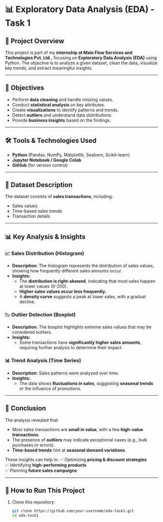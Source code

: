 # 📊 Exploratory Data Analysis (EDA) - Task 1

## 🚀 Project Overview
This project is part of my **internship at Main Flow Services and Technologies Pvt. Ltd.**, focusing on **Exploratory Data Analysis (EDA)** using Python. The objective is to analyze a given dataset, clean the data, visualize key trends, and extract meaningful insights.

---

## 📌 Objectives
- Perform **data cleaning** and handle missing values.
- Conduct **statistical analysis** on key attributes.
- Create **visualizations** to identify patterns and trends.
- Detect **outliers** and understand data distributions.
- Provide **business insights** based on the findings.

---

## 🛠️ Tools & Technologies Used
- **Python** (Pandas, NumPy, Matplotlib, Seaborn, Scikit-learn)
- **Jupyter Notebook / Google Colab**
- **GitHub** (for version control)

---

## 📂 Dataset Description
The dataset consists of **sales transactions**, including:
- Sales values
- Time-based sales trends
- Transaction details

---

## 📊 Key Analysis & Insights

### 📈 Sales Distribution (Histogram)
- **Description:** The histogram represents the distribution of sales values, showing how frequently different sales amounts occur.
- **Insights:**
  - The **distribution is right-skewed**, indicating that most sales happen at lower values (0-200).
  - **Higher sales values occur less frequently.**
  - A **density curve** suggests a peak at lower sales, with a gradual decline.

### 📉 Outlier Detection (Boxplot)
- **Description:** The boxplot highlights extreme sales values that may be considered outliers.
- **Insights:**
  - Some transactions have **significantly higher sales amounts**, requiring further analysis to determine their impact.

### 📊 Trend Analysis (Time Series)
- **Description:** Sales patterns were analyzed over time.
- **Insights:**
  - The data shows **fluctuations in sales**, suggesting **seasonal trends** or the influence of promotions.

---

## 📌 Conclusion
The analysis revealed that:
- Most sales transactions are **small in value**, with a few **high-value transactions**.
- The presence of **outliers** may indicate exceptional cases (e.g., bulk purchases or errors).
- **Time-based trends** hint at **seasonal demand variations**.

These insights can help in:
✅ Optimizing **pricing & discount strategies**  
✅ Identifying **high-performing products**  
✅ Planning **future sales campaigns**  

---

## 🔗 How to Run This Project
1. Clone this repository:
   ```sh
   git clone https://github.com/your-username/eda-task1.git
   cd eda-task1
